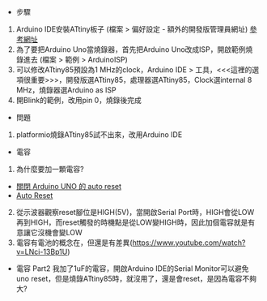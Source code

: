 * 步驟
1. Arduino IDE安裝ATtiny板子 (檔案 > 偏好設定 - 額外的開發版管理員網址) [參考網址](http://highlowtech.org/?p=1695)
2. 為了要把Arduino Uno當燒錄器，首先把Arduino Uno改成ISP，開啟範例燒錄進去 (檔案 > 範例 > ArduinoISP)
3. 可以修改ATtiny85預設為1 MHz的clock，Arduino IDE > 工具，<<<這裡的選項很重要>>>，開發版選ATtiny85，處理器選ATtiny85，Clock選internal 8 MHz，燒錄器選Arduino as ISP
4. 開Blink的範例，改用pin 0，燒錄後完成

* 問題
1. platformio燒錄ATtiny85試不出來，改用Arduino IDE

* 電容
1. 為什麼要加一顆電容?
- [關閉 Arduino UNO 的 auto reset](http://coopermaa2nd.blogspot.tw/2013/09/arduino-uno-auto-reset.html)
- [Auto Reset](http://pizgchen.blogspot.tw/2014/04/arduino-reset.html)
2. 從示波器觀察reset腳位是HIGH(5V)，當開啟Serial Port時，HIGH會從LOW再到HIGH，而reset觸發的時機點是從LOW變HIGH時，因此加個電容就是有意讓它沒機會變LOW
3. 電容有電池的概念在，但還是有差異(https://www.youtube.com/watch?v=LNci-13Bp1U)

* 電容 Part2
我加了1uF的電容，開啟Arduino IDE的Serial Monitor可以避免uno reset，但是燒錄ATtiny85時，就沒用了，還是會reset，是因為電容不夠大?
